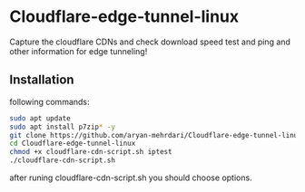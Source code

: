 # Cloudflare-edge-tunnel-linux
Capture the cloudflare CDNs and check download speed test and ping and other information for edge tunneling!

## Installation
following commands:
```sh
sudo apt update
sudo apt install p7zip* -y
git clone https://github.com/aryan-mehrdari/Cloudflare-edge-tunnel-linux.git
cd Cloudflare-edge-tunnel-linux
chmod +x cloudflare-cdn-script.sh iptest
./cloudflare-cdn-script.sh
```
after runing cloudflare-cdn-script.sh you should choose options.
